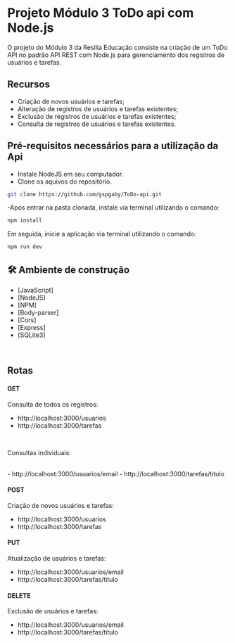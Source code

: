 # Projeto Módulo 3 ToDo api com Node.js

O projeto do Módulo 3 da Resilia Educação consiste na criação de um ToDo API no padrão API REST com Node.js para gerenciamento dos registros de usuários e tarefas.

## Recursos

- Criação de novos usuários e tarefas;
- Alteração de registros de usuários e tarefas existentes;
- Exclusão de registros de usuários e tarefas existentes;
- Consulta de registros de usuários e tarefas existentes.

## Pré-requisitos necessários para a utilização da Api

- Instale NodeJS em seu computador.
- Clone os aquivos do repositório.
```sh
git clone https://github.com/gspgaby/ToDo-api.git
```
-Após entrar na pasta clonada, instale via terminal utilizando o comando:
```sh
npm install 
```
Em seguida, inicie a aplicação via terminal utilizando o comando:
```sh
npm run dev 
```

## 🛠️ Ambiente de construção

* [JavaScript]
* [NodeJS]
* [NPM]
* [Body-parser]
* [Cors] 
* [Express] 
* [SQLite3]
<br>

## Rotas

#### GET
Consulta de todos os registros:
<br>
- http://localhost:3000/usuarios
- http://localhost:3000/tarefas 
<br>

Consultas individuais:

<br>
- http://localhost:3000/usuarios/email
- http://localhost:3000/tarefas/titulo

#### POST
Criação de novos usuários e tarefas:

- http://localhost:3000/usuarios
- http://localhost:3000/tarefas 

#### PUT
Atualização de usuários e tarefas:

- http://localhost:3000/usuarios/email 
- http://localhost:3000/tarefas/titulo

#### DELETE
Exclusão de usuários e tarefas:

- http://localhost:3000/usuarios/email
- http://localhost:3000/tarefas/titulo
